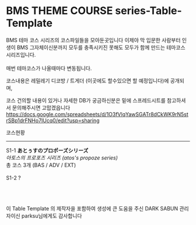 # BMS THEME COURSE series-Table-Template

BMS 테마 코스 시리즈의 코스파일들을 모아둔곳입니다
이제야 막 입문한 사람부터 인생이 BMS 그자체이신분까지 모두를 충족시키진 못해도
모두가 함께 만드는 테마코스시리즈입니다.<br> </br>
매번 테마코스가 나올때마다 변동됩니다.

코스내용은 레밀레기 디코방 / 트게더 (이곳에도 할수있으면 할 예정입니다)에 공개되며,

코스 건의할 내용이 있거나 자세한 DB가 궁금하신분은 밑에 스프레드시트를 참고하셔서 문의해주시면 고맙겠읍니다
https://docs.google.com/spreadsheets/d/1O3fVlqYawSGATr8dCkWK9rN5strSBp1drFNHo7IUcq0/edit?usp=sharing


코스현황
<Hr>
S1-1 <b>あとぅすのプロポーズシリーズ</b>
    <br> <i> 아토스의 프로포즈 시리즈 </i> <i>(atos's propoze series)</i> </br>
    총 코스 3개 (BAS / ADV / EXT)
    <br> </br>
S1-2 ?
<br> </br>
<br> </br>



이 Table Template 의 제작자을 포함하여 생성에 큰 도움을 주신 DARK SABUN 관리자이신 parksu님에게도 감사합니다


